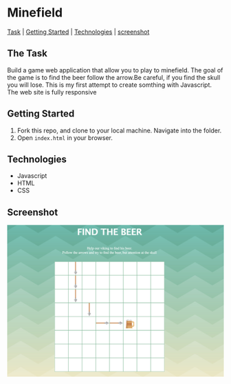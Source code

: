  

# Minefield 

[Task](#Task) | [Getting Started](#Getting_Started) | [Technologies](#Technologies) | [screenshot](#screenshot) 


## <a name="Task">The Task</a>

Build a game web application that allow you to play to minefield. The goal of the game is to find the beer follow the arrow.Be careful, if you find the skull you will lose. This is my first attempt to create somthing with Javascript.
The web site is fully responsive


## <a name="Getting_Started">Getting Started</a>

1. Fork this repo, and clone to your local machine. Navigate into the folder.
2. Open `index.html` in your browser.

## <a name="Technologies">Technologies</a>
 - Javascript
 - HTML
 - CSS

## <a name="screenshot">Screenshot</a>
![screenshot](screenshot.png)


